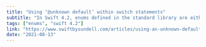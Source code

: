 ```yaml
---
title: "Using ‘@unknown default’ within switch statements"
subtitle: "In Swift 4.2, enums defined in the standard library are either frozen or non-frozen. A frozen enum is one that will never get a new case. In this post, John Sundell shows us how to handle non-frozen enums in Switch statements."
tags: ["enums", "swift 4.2"]
link: "https://www.swiftbysundell.com/articles/using-an-unknown-default-case-within-a-switch-statement/"
date: "2021-08-13"
---
```

